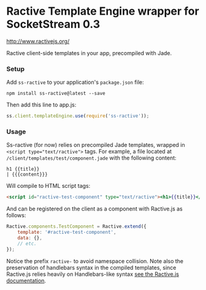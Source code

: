 # Ractive Template Engine wrapper for SocketStream 0.3

http://www.ractivejs.org/

Ractive client-side templates in your app, precompiled with Jade.

### Setup

Add `ss-ractive` to your application's `package.json` file:

```
npm install ss-ractive@latest --save
```

Then add this line to app.js:

```javascript
ss.client.templateEngine.use(require('ss-ractive'));
```

### Usage

Ss-ractive (for now) relies on precompiled Jade templates, wrapped in `<script type="text/ractive">` tags. For example, a file located at `/client/templates/test/component.jade` with the following content:

```jade
h1 {{title}}
| {{{content}}}
```

Will compile to HTML script tags:

```html
<script id="ractive-test-component" type="text/ractive"><h1>{{title}}</h1>{{{content}}}</script>
```

And can be registered on the client as a component with Ractive.js as follows:

```javascript
Ractive.components.TestComponent = Ractive.extend({
	template: '#ractive-test-component',
	data: {},
	// etc.
});
```

Notice the prefix `ractive-` to avoid namespace collision. Note also the preservation of handlebars syntax in the compiled templates, since Ractive.js relies heavily on Handlebars-like syntax [see the Ractive.js documentation](http://docs.ractivejs.org/latest/get-started).